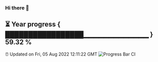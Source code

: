 ### Hi there 👋
⏳ Year progress { █████████████████▁▁▁▁▁▁▁▁▁▁▁▁▁ } 59.32 %
---
⏰ Updated on Fri, 05 Aug 2022 12:11:22 GMT
![Progress Bar CI](https://github.com/Moyi321/Moyi321/workflows/Progress%20Bar%20CI/badge.svg)
